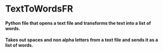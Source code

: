 # TextToWordsFR
#### Python file that opens a text file and transforms the text into a list of words.

#### Takes out spaces and non alpha letters from a text file and sends it as a list of words.
